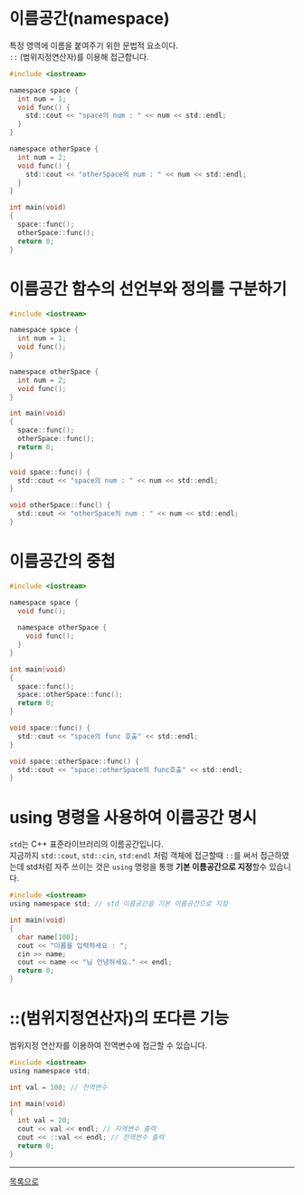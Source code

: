# 이름공간(namespace)
특정 영역에 이름을 붙여주기 위한 문법적 요소이다.  
`::` (범위지정연산자)를 이용해 접근합니다.

```c
#include <iostream>

namespace space {
  int num = 1;
  void func() {
    std::cout << "space의 num : " << num << std::endl;
  }
}

namespace otherSpace {
  int num = 2;
  void func() {
    std::cout << "otherSpace의 num : " << num << std::endl;
  }
}

int main(void)
{
  space::func();
  otherSpace::func();
  return 0;
}
```

# 이름공간 함수의 선언부와 정의를 구분하기
```c
#include <iostream>

namespace space {
  int num = 1;
  void func();
}

namespace otherSpace {
  int num = 2;
  void func();
}

int main(void)
{
  space::func();
  otherSpace::func();
  return 0;
}

void space::func() {
  std::cout << "space의 num : " << num << std::endl;
}

void otherSpace::func() {
  std::cout << "otherSpace의 num : " << num << std::endl;
}
```

# 이름공간의 중첩
```c
#include <iostream>

namespace space {
  void func();
  
  namespace otherSpace {
    void func();
  }
}

int main(void)
{
  space::func();
  space::otherSpace::func();
  return 0;
}

void space::func() {
  std::cout << "space의 func 호출" << std::endl;
}

void space::otherSpace::func() {
  std::cout << "space::otherSpace의 func호출" << std::endl;
}
```

# using 명령을 사용하여 이름공간 명시
`std`는 C++ 표준라이브러리의 이름공간입니다.  
지금까지 `std::cout`, `std::cin`, `std:endl` 처럼 객체에 접근할때 `::`를 써서 접근하였는데 std처럼 자주 쓰이는 것은 `using` 명령을 통행 **기본 이름공간으로 지정**할수 있습니다.
```c
#include <iostream>
using namespace std; // std 이름공간을 기본 이름공간으로 지정

int main(void)
{
  char name[100];
  cout << "이름을 입력하세요 : ";
  cin >> name;
  cout << name << "님 안녕하세요." << endl;
  return 0;
}
```

# ::(범위지정연산자)의 또다른 기능

범위지정 연산자를 이용하여 전역변수에 접근할 수 있습니다.

```c
#include <iostream>
using namespace std;

int val = 100; // 전역변수

int main(void)
{
  int val = 20;
  cout << val << endl; // 지역변수 출력
  cout << ::val << endl; // 전역변수 출력
  return 0;
}
```
---
[목록으로](https://github.com/moosin76/cpp_tutorial)